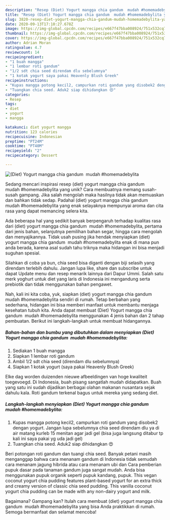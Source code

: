 ```yaml
---
description: "Resep (Diet) Yogurt mangga chia gandum  mudah #homemadebylita yang Lezat Sekali"
title: "Resep (Diet) Yogurt mangga chia gandum  mudah #homemadebylita yang Lezat Sekali"
slug: 3820-resep-diet-yogurt-mangga-chia-gandum-mudah-homemadebylita-yang-lezat-sekali
date: 2020-09-13T17:10:27.678Z
image: https://img-global.cpcdn.com/recipes/e667f47bba008924/751x532cq70/diet-yogurt-mangga-chia-gandum-mudah-homemadebylita-foto-resep-utama.jpg
thumbnail: https://img-global.cpcdn.com/recipes/e667f47bba008924/751x532cq70/diet-yogurt-mangga-chia-gandum-mudah-homemadebylita-foto-resep-utama.jpg
cover: https://img-global.cpcdn.com/recipes/e667f47bba008924/751x532cq70/diet-yogurt-mangga-chia-gandum-mudah-homemadebylita-foto-resep-utama.jpg
author: Adrian Moran
ratingvalue: 4.7
reviewcount: 14
recipeingredient:
- "1 buah mangga"
- "1 lembar roti gandum"
- "1/2 sdt chia seed direndam dlu sebelumnya"
- "1 kotak yogurt saya pakai Heavenly Blush Greek"
recipeinstructions:
- "Kupas mangga potong kecil2, campurkan roti gandum yang disobek2 dengan yogurt. Jangan lupa sebelumnya chia seed direndam dlu ya di air matang kurleb 15 menitan agar jadi gel (bisa juga langsung ditabur tp kali ini saya pakai yg uda jadi gel)"
- "Tuangkan chia seed. Aduk2 siap dihidangkan 😍"
categories:
- Resep
tags:
- diet
- yogurt
- mangga

katakunci: diet yogurt mangga 
nutrition: 123 calories
recipecuisine: Indonesian
preptime: "PT24M"
cooktime: "PT40M"
recipeyield: "2"
recipecategory: Dessert

---
```



![(Diet) Yogurt mangga chia gandum  mudah #homemadebylita](https://img-global.cpcdn.com/recipes/e667f47bba008924/751x532cq70/diet-yogurt-mangga-chia-gandum-mudah-homemadebylita-foto-resep-utama.jpg)

Sedang mencari inspirasi resep (diet) yogurt mangga chia gandum  mudah #homemadebylita yang unik? Cara membuatnya memang susah-susah gampang. Jika salah mengolah maka hasilnya tidak akan memuaskan dan bahkan tidak sedap. Padahal (diet) yogurt mangga chia gandum  mudah #homemadebylita yang enak selayaknya mempunyai aroma dan cita rasa yang dapat memancing selera kita.

Ada beberapa hal yang sedikit banyak berpengaruh terhadap kualitas rasa dari (diet) yogurt mangga chia gandum  mudah #homemadebylita, pertama dari jenis bahan, selanjutnya pemilihan bahan segar, hingga cara mengolah dan menyajikannya. Tidak usah pusing jika hendak menyiapkan (diet) yogurt mangga chia gandum  mudah #homemadebylita enak di mana pun anda berada, karena asal sudah tahu triknya maka hidangan ini bisa menjadi suguhan spesial.

Silahkan di coba ya bun, chia seed bisa diganti dengan biji selasih yang direndam terlebih dahulu. Jangan lupa like, share dan subscribe untuk dapat Update menu dan resep menarik lainnya dari Dapur Ummi. Salah satu merk yoghurt untuk diet yang laris di Indonesia ini mengandung serta prebiotik dan tidak menggunakan bahan pengawet.


Nah, kali ini kita coba, yuk, siapkan (diet) yogurt mangga chia gandum  mudah #homemadebylita sendiri di rumah. Tetap berbahan yang sederhana, hidangan ini bisa memberi manfaat untuk membantu menjaga kesehatan tubuh kita. Anda dapat membuat (Diet) Yogurt mangga chia gandum  mudah #homemadebylita menggunakan 4 jenis bahan dan 2 tahap pembuatan. Berikut ini langkah-langkah untuk membuat hidangannya.

<!--inarticleads1-->

##### Bahan-bahan dan bumbu yang dibutuhkan dalam menyiapkan (Diet) Yogurt mangga chia gandum  mudah #homemadebylita:

1. Sediakan 1 buah mangga
1. Siapkan 1 lembar roti gandum
1. Ambil 1/2 sdt chia seed (direndam dlu sebelumnya)
1. Siapkan 1 kotak yogurt (saya pakai Heavenly Blush Greek)


Elke dag worden duizenden nieuwe afbeeldingen van hoge kwaliteit toegevoegd. Di Indonesia, buah pisang sangatlah mudah didapatkan. Buah yang satu ini sudah dijadikan berbagai olahan makanan nusantara sejak dahulu kala. Roti gandum terkenal bagus untuk mereka yang sedang diet. 

<!--inarticleads2-->

##### Langkah-langkah menyiapkan (Diet) Yogurt mangga chia gandum  mudah #homemadebylita:

1. Kupas mangga potong kecil2, campurkan roti gandum yang disobek2 dengan yogurt. Jangan lupa sebelumnya chia seed direndam dlu ya di air matang kurleb 15 menitan agar jadi gel (bisa juga langsung ditabur tp kali ini saya pakai yg uda jadi gel)
1. Tuangkan chia seed. Aduk2 siap dihidangkan 😍


Beri potongan roti gandum dan tuangi chia seed. Banyak petani masih menganggap bahwa cara menanam gandum di Indonesia tidak semudah cara menanam jagung hibrida atau cara menanam ubi dan Cara pemberian pupuk dasar pada tanaman gandum juga sangat mudah. Anda bisa menggunakan pupuk organik seperti pupuk kandang, pupuk. This vegan coconut yogurt chia pudding features plant-based yogurt for an extra thick and creamy version of classic chia seed pudding. This vanilla coconut yogurt chia pudding can be made with any non-dairy yogurt and milk. 

Bagaimana? Gampang kan? Itulah cara membuat (diet) yogurt mangga chia gandum  mudah #homemadebylita yang bisa Anda praktikkan di rumah. Semoga bermanfaat dan selamat mencoba!
